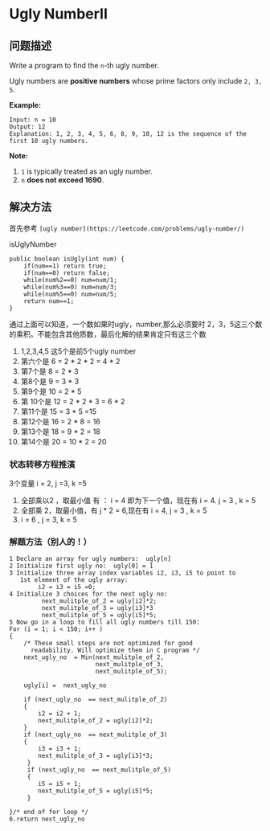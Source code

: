 # Ugly NumberII

## 问题描述

Write a program to find the `n`-th ugly number.

Ugly numbers are **positive numbers** whose prime factors only include `2, 3, 5`. 

**Example:**

```
Input: n = 10
Output: 12
Explanation: 1, 2, 3, 4, 5, 6, 8, 9, 10, 12 is the sequence of the first 10 ugly numbers.
```

**Note:** 

1. `1` is typically treated as an ugly number.
2. `n` **does not exceed 1690**.

## 解决方法

首先参考 `[ugly number](https://leetcode.com/problems/ugly-number/)` 

isUglyNumber 

```
public boolean isUgly(int num) {
    if(num==1) return true;
    if(num==0) return false;
	while(num%2==0) num=num/1;
	while(num%3==0) num=num/3;
	while(num%5==0) num=num/5;
    return num==1;
}
```

通过上面可以知道，一个数如果时ugly，number,那么必须要时 2，3，5这三个数的乘积。不能包含其他质数，最后化解的结果肯定只有这三个数

1. 1,2,3,4,5 这5个是前5个ugly number
2. 第六个是 6 = 2 * 2 * 2 = 4 * 2
3. 第7个是 8 = 2 * 3
4. 第8个是  9 = 3 * 3 
5. 第9个是 10 = 2 * 5
6. 第 10个是 12 = 2 * 2  * 3 = 6 * 2 
7. 第11个是 15 = 3 * 5 =15
8. 第12个是  16 = 2 * 8 = 16
9. 第13个是  18 = 9 * 2  = 18
10. 第14个是  20 = 10 * 2 = 20

### 状态转移方程推演

3个变量 i = 2, j =3, k =5

1. 全部乘以2 ，取最小值 有 ： i = 4 即为下一个值，现在有  i = 4. j = 3 , k = 5
2. 全部乘 2，取最小值，有 j * 2 = 6,现在有  i = 4, j = 3 , k = 5
3. i = 6 , j = 3, k = 5 



### 解题方法（别人的！）

```
1 Declare an array for ugly numbers:  ugly[n]
2 Initialize first ugly no:  ugly[0] = 1
3 Initialize three array index variables i2, i3, i5 to point to 
   1st element of the ugly array: 
        i2 = i3 = i5 =0; 
4 Initialize 3 choices for the next ugly no:
         next_mulitple_of_2 = ugly[i2]*2;
         next_mulitple_of_3 = ugly[i3]*3
         next_mulitple_of_5 = ugly[i5]*5;
5 Now go in a loop to fill all ugly numbers till 150:
For (i = 1; i < 150; i++ ) 
{
    /* These small steps are not optimized for good 
      readability. Will optimize them in C program */
    next_ugly_no  = Min(next_mulitple_of_2,
                        next_mulitple_of_3,
                        next_mulitple_of_5); 

    ugly[i] =  next_ugly_no       

    if (next_ugly_no  == next_mulitple_of_2) 
    {             
        i2 = i2 + 1;        
        next_mulitple_of_2 = ugly[i2]*2;
    } 
    if (next_ugly_no  == next_mulitple_of_3) 
    {             
        i3 = i3 + 1;        
        next_mulitple_of_3 = ugly[i3]*3;
     }            
     if (next_ugly_no  == next_mulitple_of_5)
     {    
        i5 = i5 + 1;        
        next_mulitple_of_5 = ugly[i5]*5;
     } 
     
}/* end of for loop */ 
6.return next_ugly_no
```